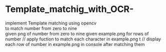 # Template_matchig_with_OCR-
implement Template matching using opencv  
to  match  number from zero to nine  
given png of number from  zero to nine 
given example.png  for rows of number 
// apply fuction to  match  each character  in example.png t 
// display  each  row of number  in  example.png in console after  matching them  
